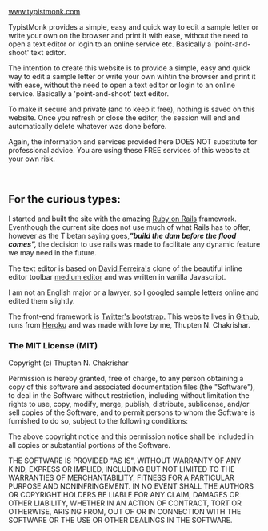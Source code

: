<a href="http://www.typistmonk.com/">www.typistmonk.com</a>

<p>TypistMonk provides a simple, easy and quick way to edit a sample letter or write your own on the browser and print it with ease, without the need to open a text editor or login to an online service etc. Basically a 'point-and-shoot' text editor.</p>

<p>The intention to create this website is to provide a simple, easy and quick way to edit a sample letter or write your own wihtin the browser and print it with ease, without the need to open a text editor or login to an online service. Basically a 'point-and-shoot' text editor. </p>

<p>To make it secure and private (and to keep it free), nothing is saved on this website. Once you refresh or close the editor, the session will end and automatically delete whatever was done before.</p>

<p>Again, the information and services provided here DOES NOT substitute for professional advice. You are using these FREE services of this website at your own risk.</p>
</div><br/>


<h2>For the curious types:</h2>
<p>I started and built the site with the amazing <a href="http://rubyonrails.org"> Ruby on Rails</a> framework. Eventhough the current site does not use much of what Rails has to offer, however as the Tibetan saying goes,<strong><em>"build the dam before the flood comes",</em> </strong>the decision to use rails was made to facilitate any dynamic feature we may need in the future.</p>

<p>The text editor is based on <a href="https://github.com/daviferreira">David Ferreira's</a> clone of the beautiful inline editor toolbar <a href="https://medium.com">medium editor</a> and  was written in vanilla Javascript.</p>


<p>I am not an English major or a lawyer, so I googled sample letters online and edited them slightly.</p>

<p>The front-end framework is <a href="http://getbootstrap.com">Twitter's bootstrap.</a> This website lives in <a href="http://github.com">Github</a>, runs from <a href="http://heroku.com">Heroku</a> and was made with love by me, Thupten N. Chakrishar.
</div><br/>

<h3>The MIT License (MIT)</h3>

Copyright (c) Thupten N. Chakrishar

Permission is hereby granted, free of charge, to any person obtaining a copy
of this software and associated documentation files (the "Software"), to deal
in the Software without restriction, including without limitation the rights
to use, copy, modify, merge, publish, distribute, sublicense, and/or sell
copies of the Software, and to permit persons to whom the Software is
furnished to do so, subject to the following conditions:

The above copyright notice and this permission notice shall be included in
all copies or substantial portions of the Software.

THE SOFTWARE IS PROVIDED "AS IS", WITHOUT WARRANTY OF ANY KIND, EXPRESS OR
IMPLIED, INCLUDING BUT NOT LIMITED TO THE WARRANTIES OF MERCHANTABILITY,
FITNESS FOR A PARTICULAR PURPOSE AND NONINFRINGEMENT. IN NO EVENT SHALL THE
AUTHORS OR COPYRIGHT HOLDERS BE LIABLE FOR ANY CLAIM, DAMAGES OR OTHER
LIABILITY, WHETHER IN AN ACTION OF CONTRACT, TORT OR OTHERWISE, ARISING FROM,
OUT OF OR IN CONNECTION WITH THE SOFTWARE OR THE USE OR OTHER DEALINGS IN
THE SOFTWARE.